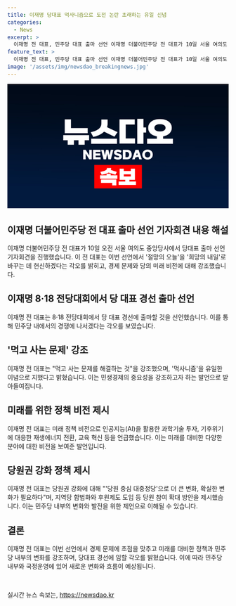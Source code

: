```yaml
---
title: 이재명 당대표 먹사니즘으로 도전 논란 초래하는 유일 신념
categories:
  - News
excerpt: >
  이재명 전 대표, 민주당 대표 출마 선언 이재명 더불어민주당 전 대표가 10일 서울 여의도 중앙당사에서 당대표 출마 선언 기자회견을 열었다. 무엇이든 내던질 수 있다며 희망의 내일을 열 것이라고 강조하며 경제, 먹사니즘, 미래 정책 등을 발표했다. 또한 당원권 강화와 지역당 합법화 등을 강조하며 당원 참여 확대 방안을 제시했다. 다음 선거를 위한 강력한 변화가 필요하다고 강조했다.
feature_text: >
  이재명 전 대표, 민주당 대표 출마 선언 이재명 더불어민주당 전 대표가 10일 서울 여의도 중앙당사에서 당대표 출마 선언 기자회견을 열었다. 무엇이든 내던질 수 있다며 희망의 내일을 열 것이라고 강조하며 경제, 먹사니즘, 미래 정책 등을 발표했다. 또한 당원권 강화와 지역당 합법화 등을 강조하며 당원 참여 확대 방안을 제시했다. 다음 선거를 위한 강력한 변화가 필요하다고 강조했다.
image: '/assets/img/newsdao_breakingnews.jpg'
---
```


<p><img src="/assets/img/newsdao_breakingnews.jpg" alt="koreaapp 속보" /></p>

<h2 data-ke-size="size26">이재명 더불어민주당 전 대표 출마 선언 기자회견 내용 해설</h2>

<p data-ke-size="size16">이재명 더불어민주당 전 대표가 10일 오전 서울 여의도 중앙당사에서 당대표 출마 선언 기자회견을 진행했습니다. 이 전 대표는 이번 선언에서 '절망의 오늘'을 '희망의 내일'로 바꾸는 데 헌신하겠다는 각오를 밝히고, 경제 문제와 당의 미래 비전에 대해 강조했습니다.</p>

<h2 data-ke-size="size24">이재명 8·18 전당대회에서 당 대표 경선 출마 선언</h2>

<p data-ke-size="size16">이재명 전 대표는 8·18 전당대회에서 당 대표 경선에 출마할 것을 선언했습니다. 이를 통해 민주당 내에서의 경쟁에 나서겠다는 각오를 보였습니다.</p>

<h2 data-ke-size="size24">'먹고 사는 문제' 강조</h2>

<p data-ke-size="size16">이재명 전 대표는 "먹고 사는 문제를 해결하는 것"을 강조했으며, '먹사니즘'을 유일한 이념으로 지했다고 밝혔습니다. 이는 민생경제의 중요성을 강조하고자 하는 발언으로 받아들여집니다.</p>

<h2 data-ke-size="size24">미래를 위한 정책 비전 제시</h2>

<p data-ke-size="size16">이재명 전 대표는 미래 정책 비전으로 인공지능(AI)을 활용한 과학기술 투자, 기후위기에 대응한 재생에너지 전환, 교육 혁신 등을 언급했습니다. 이는 미래를 대비한 다양한 분야에 대한 비전을 보여준 발언입니다.</p>

<h2 data-ke-size="size24">당원권 강화 정책 제시</h2>

<p data-ke-size="size16">이재명 전 대표는 당원권 강화에 대해 "'당원 중심 대중정당'으로 더 큰 변화, 확실한 변화가 필요하다"며, 지역당 합법화와 후원제도 도입 등 당원 참여 확대 방안을 제시했습니다. 이는 민주당 내부의 변화와 발전을 위한 제언으로 이해될 수 있습니다.</p>

<h2 data-ke-size="size24">결론</h2>

<p data-ke-size="size16">이재명 전 대표는 이번 선언에서 경제 문제에 초점을 맞추고 미래를 대비한 정책과 민주당 내부의 변화를 강조하며, 당대표 경선에 임할 각오를 밝혔습니다. 이에 따라 민주당 내부와 국정운영에 있어 새로운 변화와 흐름이 예상됩니다.</p>

<p data-ke-size="size16">&nbsp;</p>
실시간 뉴스 속보는, <a href="https://newsdao.kr" rel="dofollow">https://newsdao.kr</a>


